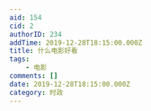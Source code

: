 ```yaml
---
aid: 154
cid: 2
authorID: 234
addTime: 2019-12-28T18:15:00.000Z
title: 什么电影好看
tags:
    - 电影
comments: []
date: 2019-12-28T18:15:00.000Z
category: 时政
---
```



